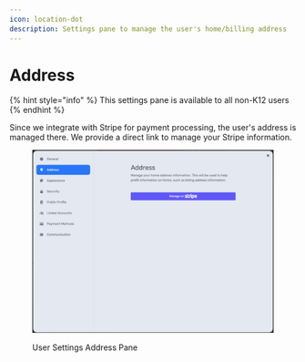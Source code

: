 ```yaml
---
icon: location-dot
description: Settings pane to manage the user's home/billing address
---
```


# Address

{% hint style="info" %}
This settings pane is available to all non-K12 users
{% endhint %}

Since we integrate with Stripe for payment processing, the user's address is managed there. We provide a direct link to manage your Stripe information.

<figure><img src="../../.gitbook/assets/image (1) (1).png" alt=""><figcaption><p>User Settings Address Pane</p></figcaption></figure>
